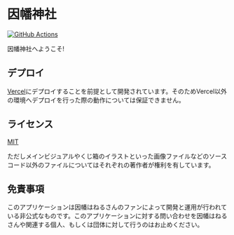# 因幡神社

[![GitHub Actions](https://github.com/inabagumi/mini-apps/workflows/Test/badge.svg)](https://github.com/inabagumi/mini-apps/actions?query=workflow%3A%22Test%22)

因幡神社へようこそ!

## デプロイ

[Vercel](https://vercel.com/home)にデプロイすることを前提として開発されています。そのためVercel以外の環境へデプロイを行った際の動作については保証できません。

## ライセンス

[MIT](LICENSE)

ただしメインビジュアルやくじ箱のイラストといった画像ファイルなどのソースコード以外のファイルについてはそれぞれの著作者が権利を有しています。

## 免責事項

このアプリケーションは因幡はねるさんのファンによって開発と運用が行われている非公式なものです。このアプリケーションに対する問い合わせを因幡はねるさんや関連する個人、もしくは団体に対して行うのはお止めください。
